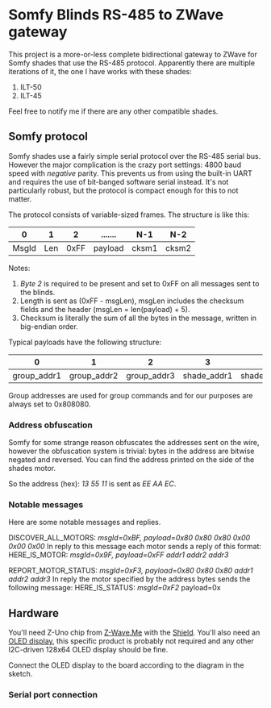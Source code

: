 # Somfy Blinds RS-485 to ZWave gateway 

This project is a more-or-less complete bidirectional gateway to ZWave for Somfy shades that use the
RS-485 protocol. Apparently there are multiple iterations of it, the one I have works with these 
shades:

1. ILT-50
2. ILT-45

Feel free to notify me if there are any other compatible shades.

## Somfy protocol

Somfy shades use a fairly simple serial protocol over the RS-485 serial bus. However the 
major complication is the crazy port settings: 4800 baud speed with *negative* parity. This 
prevents us from using the built-in UART and requires the use of bit-banged software serial instead.
It's not particularly robust, but the protocol is compact enough for this to not matter.

The protocol consists of variable-sized frames. The structure is like this:

| 0    | 1   |  2   | ....... | N-1   | N-2   |
|------|-----|------|---------|-------|-------|
| MsgId| Len | 0xFF | payload | cksm1 | cksm2 |

Notes:
1. *Byte 2* is required to be present and set to 0xFF on all messages sent to the blinds.
2. Length is sent as (0xFF - msgLen), msgLen includes the checksum fields and the header (msgLen = len(payload) + 5).
3. Checksum is literally the sum of all the bytes in the message, written in big-endian order.

Typical payloads have the following structure:

|      0      |      1      |      2      |      3      |      4      |      5      | .... |
|-------------|-------------|-------------|-------------|-------------|-------------|------|
| group_addr1 | group_addr2 | group_addr3 | shade_addr1 | shade_addr2 | shade_addr3 | .... |

Group addresses are used for group commands and for our purposes are always set to 0x808080.

### Address obfuscation

Somfy for some strange reason obfuscates the addresses sent on the wire, however the obfuscation
system is trivial: bytes in the address are bitwise negated and reversed. You can find the address
printed on the side of the shades motor.

So the address (hex): *13 55 11* is sent as *EE AA EC*. 

### Notable messages

Here are some notable messages and replies.

DISCOVER_ALL_MOTORS: *msgId=0xBF, payload=0x80 0x80 0x80 0x00 0x00 0x00*
In reply to this message each motor sends a reply of this format:
HERE_IS_MOTOR: *msgId=0x9F, payload=0xFF addr1 addr2 addr3*

REPORT_MOTOR_STATUS: *msgId=0xF3, payload=0x80 0x80 0x80 addr1 addr2 addr3*
In reply the motor specified by the address bytes sends the following message:
HERE_IS_STATUS: *msgId=0xF2* payload=0x

## Hardware

You'll need Z-Uno chip from [Z-Wave.Me](https://z-uno.z-wave.me) with the 
[Shield](https://z-uno.z-wave.me/shield). You'll also need an [OLED display](https://www.adafruit.com/product/938),
this specific product is probably not required and any other I2C-driven 128x64 OLED display should
be fine.

Connect the OLED display to the board according to the diagram in the sketch.

### Serial port connection
   